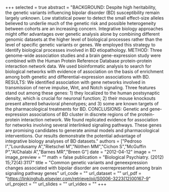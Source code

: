 +++
selected = true
abstract = "BACKGROUND: Despite high heritability, the genetic variants influencing bipolar disorder (BD) susceptibility remain largely unknown. Low statistical power to detect the small effect-size alleles believed to underlie much of the genetic risk and possible heterogeneity between cohorts are an increasing concern. Integrative biology approaches might offer advantages over genetic analysis alone by combining different genomic datasets at the higher level of biological processes rather than the level of specific genetic variants or genes. We employed this strategy to identify biological processes involved in BD etiopathology. METHOD: Three genome-wide association studies and a brain gene-expression study were combined with the Human Protein Reference Database protein-protein interaction network data. We used bioinformatic analysis to search for biological networks with evidence of association on the basis of enrichment among both genetic and differential-expression associations with BD. RESULTS: We identified association with gene networks involved in transmission of nerve impulse, Wnt, and Notch signaling. Three features stand out among these genes: 1) they localized to the human postsynaptic density, which is crucial for neuronal function; 2) their mouse knockouts present altered behavioral phenotypes; and 3) some are known targets of the pharmacological treatments for BD. CONCLUSIONS: Genetic and gene-expression associations of BD cluster in discrete regions of the protein-protein interaction network. We found replicated evidence for association for networks involving several interlinked signaling pathways. These genes are promising candidates to generate animal models and pharmacological interventions. Our results demonstrate the potential advantage of integrative biology analyses of BD datasets."
authors = ["Pedroso I","Lourdusamy A","Rietschel M","Nöthen MM","Cichon S","McGuffin P","AlChalabi A","Barnes MR","Breen G"]
date = "2012-04-12"
image = ""
image_preview = ""
math = false
publication = "Biological Psychiatry. (2012) 15;72(4):3117"
title = "Common genetic variants and geneexpression changes associated with bipolar disorder are overrepresented among brain signaling pathway genes"
url_code = ""
url_dataset = ""
url_pdf = "https://linkinghub.elsevier.com/retrieve/pii/S0006-3223(12)00167-9"
url_project = ""
url_slides = ""
url_video = ""
+++

